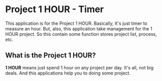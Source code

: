 # Project 1 HOUR - Timer

 This application is for the Project 1 HOUR. Basically, It's just timer to measure an hour. But, also, this application take management for the 1 HOUR project. So this contain some function stores project list, process, etc.


What is the Project **1 HOUR**?
---

 **1 HOUR** means just spend 1 hour on any project per day. It's all, not big deals. And this applications help you to doing some project.